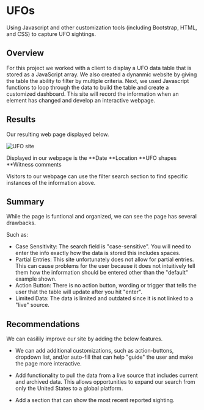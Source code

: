 # UFOs
Using Javascript and other customization tools (including Bootstrap, HTML, and CSS) to capture UFO sightings.

## Overview
For this project we worked with a client to display a UFO data table that is stored as a JavaScript array. We also created a dynanmic website by giving the table the ability to filter by multiple criteria. Next, we used Javascript functions to loop through the data to build the table and create a customized dashboard. This site will record the information when an element has changed and develop an interactive webpage. 

## Results 
Our resulting web page displayed below.

![UFO site](images/UFO_Website.png)

Displayed in our webpage is the
**Date
**Location
**UFO shapes
**Witness comments

Visitors to our webpage can use the filter search section to find specific instances of the information above. 

## Summary 

While the page is funtional and organized, we can see the page has several drawbacks. 

Such as:

* Case Sensitivity: The search field is "case-sensitive". You will need to enter the info exactly how the data is stored this includes spaces.
* Partial Entries: This site unfortunately does not allow for partial entries. This can cause problems for the user because it does not intuitively tell them how the information should be entered other than the "default" example shown. 
* Action Button: There is no action button, wording or trigger that tells the user that the table will update after you hit "enter".
* Limited Data: The data is limited and outdated since it is not linked to a "live" source.

## Recommendations

We can easilily improve our site by adding the below features.

* We can add additional customizations, such as action-buttons, dropdown list, and/or auto-fill that can help "guide" the user and make the page more interactive.

* Add functionality to pull the data from a live source that includes current and archived data. This allows opportunities to expand our search from only the United States to a global platform.

* Add a section that can show the most recent reported sighting.
 
